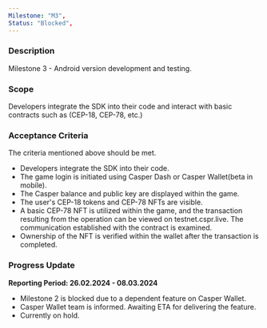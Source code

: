 ```yaml
---
Milestone: "M3",
Status: "Blocked",
---
```

<!--lang:en--> 
### Description

Milestone 3 - Android version development and testing. 

### Scope
Developers integrate the SDK into their code and interact with basic contracts such as (CEP-18, CEP-78, etc.) 

### Acceptance Criteria

The criteria mentioned above should be met. 
- Developers integrate the SDK into their code. 
- The game login is initiated using Casper Dash or Casper Wallet(beta in mobile). 
- The Casper balance and public key are displayed within the game. 
- The user's CEP-18 tokens and CEP-78 NFTs are visible. 
- A basic CEP-78 NFT is utilized within the game, and the transaction resulting from the 
operation can be viewed on testnet.cspr.live. The communication established with the contract is examined. 
- Ownership of the NFT is verified within the wallet after the transaction is completed. 


### Progress Update

**Reporting Period: 26.02.2024 - 08.03.2024**
- Milestone 2 is blocked due to a dependent feature on Casper Wallet.
- Casper Wallet team is informed. Awaiting ETA for delivering the feature.
- Currently on hold.
